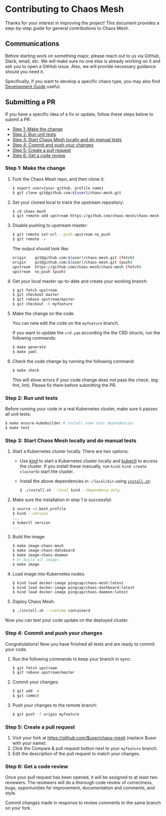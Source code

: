 # Contributing to Chaos Mesh

Thanks for your interest in improving the project! This document provides a step-by-step guide for general contributions to Chaos Mesh.

## Communications

Before starting work on something major, please reach out to us via GitHub, Slack, email, etc. We will make sure no one else is already working on it and ask you to open a GitHub issue. Also, we will provide necessary guidance should you need it.

Specifically, if you want to develop a specific chaos type, you may also find [Development Guide](https://chaos-mesh.org/docs/development_guides/development_overview) useful.

## Submitting a PR

If you have a specific idea of a fix or update, follow these steps below to submit a PR:

- [Step 1: Make the change](#step-1-make-the-change)
- [Step 2: Run unit tests](#step-2-run-unit-tests)
- [Step 3: Start Chaos Mesh locally and do manual tests](#step-3-start-chaos-mesh-locally-and-do-manual-tests)
- [Step 4: Commit and push your changes](#step-4-commit-and-push-your-changes)
- [Step 5: Create a pull request](#step-5-create-a-pull-request)
- [Step 6: Get a code review](#step-6-get-a-code-review)

### Step 1: Make the change

1. Fork the Chaos Mesh repo, and then clone it:

    ```bash
    $ export user={your github. profile name}
    $ git clone git@github.com:${user}/chaos-mesh.git
    ```

2. Set your cloned local to track the upstream repository:

    ```bash
    $ cd chaos-mesh
    $ git remote add upstream https://github.com/chaos-mesh/chaos-mesh
    ```

3. Disable pushing to upstream master:

    ```bash
    $ git remote set-url --push upstream no_push
    $ git remote -v
    ```

    The output should look like:

    ```bash
    origin    git@github.com:$(user)/chaos-mesh.git (fetch)
    origin    git@github.com:$(user)/chaos-mesh.git (push)
    upstream  https://github.com/chaos-mesh/chaos-mesh (fetch)
    upstream  no_push (push)
    ```

4. Get your local master up-to-date and create your working branch:

    ```bash
    $ git fetch upstream
    $ git checkout master
    $ git rebase upstream/master
    $ git checkout -b myfeature
    ```

5. Make the change on the code.

    You can new edit the code on the `myfeature` branch.

    If you want to update the `crd.yam` according the the CRD structs, run the following commands:

    ```bash
    $ make generate
    $ make yaml
    ```

6. Check the code change by running the following command:

    ```bash
    $ make check
    ```

    This will show errors if your code change does not pass the check. (eg: fmt, lint). Please fix them before submitting the PR.

### Step 2: Run unit tests

Before running your code in a real Kubernetes cluster, make sure it passes all unit tests:

```bash
$ make ensure-kubebuilder # install some test dependencies
$ make test
```

### Step 3: Start Chaos Mesh locally and do manual tests

1. Start a Kubernetes cluster locally. There are two options:

    - Use [kind](https://kind.sigs.k8s.io/docs/user/quick-start/#installation) to start a Kubernetes cluster locally and [kubectl](https://kubernetes.io/docs/reference/kubectl/overview/) to access the cluster. If you install these manually, run `kind`: `kind create cluster`to start the cluster.

    - Install the above dependencies in `~/local/bin` using [`install.sh`](https://github.com/chaos-mesh/chaos-mesh/blob/master/install.sh):

      ```bash
      $ ./install.sh --local kind --dependency-only
      ```

2. Make sure the installation in step 1 is successful:

    ```bash
    $ source ~/.bash_profile
    $ kind --version
    ...
    $ kubectl version
    ...
    ```

3. Build the image:

    ```bash
    $ make image-chaos-mesh
    $ make image-chaos-dahsboard
    $ make image-chaos-daemon
    # or build all images
    $ make image
    ```

4. Load image into Kubernetes nodes:

    ```bash
    $ kind load docker-image pingcap/chaos-mesh:latest 
    $ kind load docker-image pingcap/chaos-dashboard:latest 
    $ kind load docker-image pingcap/chaos-daemon:latest 
    ```

5. Deploy Chaos Mesh:

    ```bash
    $ ./install.sh --runtime containerd
    ```

Now you can test your code update on the deployed cluster.

### Step 4: Commit and push your changes

Congratulations! Now you have finished all tests and are ready to commit your code.

1. Run the following commands to keep your branch in sync:

    ```bash
    $ git fetch upstream
    $ git rebase upstream/master
    ```

2. Commit your changes:

    ```bash
    $ git add -A
    $ git commit
    ```

3. Push your changes to the remote branch:

    ```bash
    $ git push -f origin myfeature
    ```

### Step 5: Create a pull request

1. Visit your fork at https://github.com/$user/chaos-mesh (replace $user with your name).
2. Click the Compare & pull request button next to your `myfeature` branch.
3. Edit the description of the pull request to match your changes.

### Step 6: Get a code review

Once your pull request has been opened, it will be assigned to at least two reviewers. The reviewers will do a thorough code review of correctness, bugs, opportunities for improvement, documentation and comments, and style.

Commit changes made in response to review comments to the same branch on your fork.
